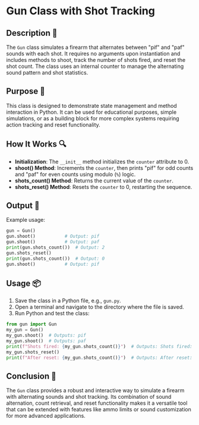 # Gun Class with Shot Tracking

## Description 📝

The `Gun` class simulates a firearm that alternates between "pif" and "paf" sounds with each shot.
It requires no arguments upon instantiation and includes methods to shoot, track the number of shots fired, and reset the shot count.
The class uses an internal counter to manage the alternating sound pattern and shot statistics.

## Purpose 🎯

This class is designed to demonstrate state management and method interaction in Python.
It can be used for educational purposes, simple simulations, or as a building block for more complex systems requiring action tracking and reset functionality.

## How It Works 🔍

-   **Initialization**: The `__init__` method initializes the `counter` attribute to 0.
-   **shoot() Method**: Increments the `counter`, then prints "pif" for odd counts and "paf" for even counts using modulo (`%`) logic.
-   **shots_count() Method**: Returns the current value of the `counter`.
-   **shots_reset() Method**: Resets the `counter` to 0, restarting the sequence.

## Output 📜

Example usage:

```python
gun = Gun()
gun.shoot()           # Output: pif
gun.shoot()           # Output: paf
print(gun.shots_count())  # Output: 2
gun.shots_reset()
print(gun.shots_count())  # Output: 0
gun.shoot()           # Output: pif
```

## Usage 📦

1. Save the class in a Python file, e.g., `gun.py`.
2. Open a terminal and navigate to the directory where the file is saved.
3. Run Python and test the class:

```python
from gun import Gun
my_gun = Gun()
my_gun.shoot()  # Outputs: pif
my_gun.shoot()  # Outputs: paf
print(f"Shots fired: {my_gun.shots_count()}")  # Outputs: Shots fired: 2
my_gun.shots_reset()
print(f"After reset: {my_gun.shots_count()}")  # Outputs: After reset: 0
```

## Conclusion 🚀

The `Gun` class provides a robust and interactive way to simulate a firearm with alternating sounds and shot tracking.
Its combination of sound alternation, count retrieval, and reset functionality makes it a versatile tool that can be extended with features like ammo limits or sound customization for more advanced applications.
